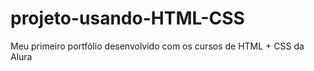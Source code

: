 # projeto-usando-HTML-CSS
Meu primeiro portfólio desenvolvido com os cursos de  HTML + CSS da Alura

